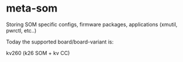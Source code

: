 # meta-som

Storing SOM specific configs, firmware packages, applications (xmutil, pwrctl, etc..)

Today the supported board/board-variant is:

kv260 (k26 SOM + kv CC)

